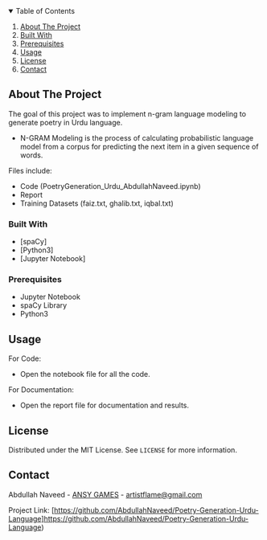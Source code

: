 <!-- TABLE OF CONTENTS -->
<details open="open">
  <summary>Table of Contents</summary>
  <ol>
    <li>
      <a href="#about-the-project">About The Project</a></li>
    <li><a href="#built-with">Built With</a></li>
    <li><a href="#prerequisites">Prerequisites</a></li>
    <li><a href="#usage">Usage</a></li>
    <li><a href="#license">License</a></li>
    <li><a href="#contact">Contact</a></li>
  </ol>
</details>

<!-- ABOUT THE PROJECT -->
## About The Project

The goal of this project was to implement n-gram language modeling to generate poetry in Urdu language.
  - N-GRAM Modeling is the process of calculating probabilistic language model
    from a corpus for predicting the next item in a given sequence of words.
    
Files include:

* Code (PoetryGeneration_Urdu_AbdullahNaveed.ipynb)
* Report
* Training Datasets (faiz.txt, ghalib.txt, iqbal.txt)

### Built With

* [spaCy]
* [Python3]
* [Jupyter Notebook]

### Prerequisites
* Jupyter Notebook
* spaCy Library
* Python3

<!-- USAGE EXAMPLES -->
## Usage

For Code:
* Open the notebook file for all the code.

For Documentation:
* Open the report file for documentation and results.

<!-- LICENSE -->
## License

Distributed under the MIT License. See `LICENSE` for more information.

<!-- CONTACT -->
## Contact

Abdullah Naveed - [ANSY GAMES](https://sites.google.com/view/ansy-games/home) - artistflame@gmail.com

Project Link: [https://github.com/AbdullahNaveed/Poetry-Generation-Urdu-Language]https://github.com/AbdullahNaveed/Poetry-Generation-Urdu-Language)
